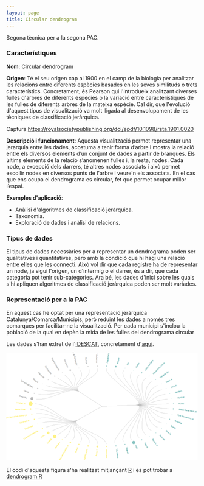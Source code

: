 ```yaml
---
layout: page
title: Circular dendrogram
---
```


Segona tècnica per a la segona PAC.

### Característiques

**Nom**: Circular dendrogram

**Origen**: Té el seu origen cap al 1900 en el camp de la biologia per analitzar les relacions entre diferents espècies basades en les seves similituds o trets característics. Concretament, és Pearson qui l'introdueix analitzant diverses fulles d'arbres de diferents espècies o la variació entre característiques de les fulles de diferents arbres de la mateixa espècie. Cal dir, que l'evolució d'aquest tipus de visualització va molt lligada al desenvolupament de les tècniques de classificació jeràrquica.

Captura https://royalsocietypublishing.org/doi/epdf/10.1098/rsta.1901.0020

**Descripció i funcionament**: Aquesta visualització permet representar una jerarquia entre les dades, acostuma a tenir forma d’arbre i mostra la relació entre els diversos elements d’un conjunt de dades a partir de branques. Els últims elements de la relació s’anomenen fulles i, la resta, nodes. Cada node, a excepció dels darrers, té altres nodes associats i això permet escollir nodes en diversos punts de l'arbre i veure'n els associats. En el cas que ens ocupa el dendrograma es circular, fet que permet ocupar millor l’espai.

**Exemples d'aplicació**:

- Anàlisi d'algoritmes de classificació jeràrquica.
- Taxonomia.
- Exploració de dades i anàlisi de relacions.

### Tipus de dades

El tipus de dades necessàries per a representar un dendrograma poden ser qualitatives i quantitatives, però amb la condició que hi hagi una relació entre elles que les connecti. Això vol dir que cada registre ha de representar un node, ja sigui l'origen, un d'intermig o el darrer, és a dir, que cada categoria pot tenir sub-categories. Ara bé, les dades d'inici sobre les quals s'hi apliquen algoritmes de classificació jeràrquica poden ser molt variades.

### Representació per a la PAC

En aquest cas he optat per una representació jeràrquica Catalunya/Comarca/Municipis, però reduint les dades a només tres comarques per facilitar-ne la visualització. Per cada municipi s'inclou la població de la qual en depèn la mida de les fulles del dendrograma circular

Les dades s'han extret de l'[IDESCAT](https://www.idescat.cat/), concretament d'[aquí](https://www.idescat.cat/indicadors/?id=aec&n=15903).

![Circular-dendrogram](https://github.com/ecasellas/uoc-visualitzacio/blob/main/circular_dendrogram/circular_dendrogram.png)

El codi d'aquesta figura s'ha realitzat mitjançant [R](https://www.r-project.org/) i es pot trobar a [dendrogram.R](https://github.com/ecasellas/uoc-visualitzacio/tree/main/circular_dendrogram/dendrogram.R)